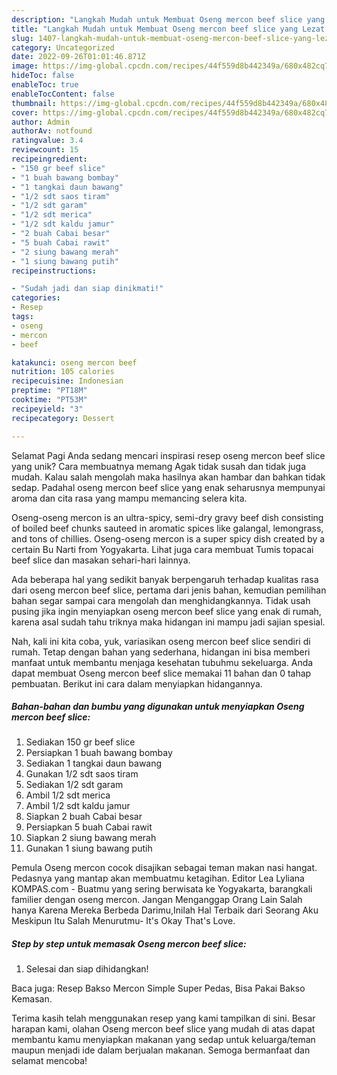 ```yaml
---
description: "Langkah Mudah untuk Membuat Oseng mercon beef slice yang Lezat Sekali, Lezat"
title: "Langkah Mudah untuk Membuat Oseng mercon beef slice yang Lezat Sekali, Lezat"
slug: 1407-langkah-mudah-untuk-membuat-oseng-mercon-beef-slice-yang-lezat-sekali-lezat
category: Uncategorized
date: 2022-09-26T01:01:46.871Z
image: https://img-global.cpcdn.com/recipes/44f559d8b442349a/680x482cq70/oseng-mercon-beef-slice-foto-resep-utama.jpg
hideToc: false
enableToc: true
enableTocContent: false
thumbnail: https://img-global.cpcdn.com/recipes/44f559d8b442349a/680x482cq70/oseng-mercon-beef-slice-foto-resep-utama.jpg
cover: https://img-global.cpcdn.com/recipes/44f559d8b442349a/680x482cq70/oseng-mercon-beef-slice-foto-resep-utama.jpg
author: Admin
authorAv: notfound
ratingvalue: 3.4
reviewcount: 15
recipeingredient:
- "150 gr beef slice"
- "1 buah bawang bombay"
- "1 tangkai daun bawang"
- "1/2 sdt saos tiram"
- "1/2 sdt garam"
- "1/2 sdt merica"
- "1/2 sdt kaldu jamur"
- "2 buah Cabai besar"
- "5 buah Cabai rawit"
- "2 siung bawang merah"
- "1 siung bawang putih"
recipeinstructions:

- "Sudah jadi dan siap dinikmati!"
categories:
- Resep
tags:
- oseng
- mercon
- beef

katakunci: oseng mercon beef 
nutrition: 105 calories
recipecuisine: Indonesian
preptime: "PT18M"
cooktime: "PT53M"
recipeyield: "3"
recipecategory: Dessert

---
```



Selamat Pagi Anda sedang mencari inspirasi resep oseng mercon beef slice yang unik? Cara membuatnya memang Agak tidak susah dan tidak juga mudah. Kalau salah mengolah maka hasilnya akan hambar dan bahkan tidak sedap. Padahal oseng mercon beef slice yang enak seharusnya mempunyai aroma dan cita rasa yang mampu memancing selera kita.


Oseng-oseng mercon is an ultra-spicy, semi-dry gravy beef dish consisting of boiled beef chunks sauteed in aromatic spices like galangal, lemongrass, and tons of chillies. Oseng-oseng mercon is a super spicy dish created by a certain Bu Narti from Yogyakarta. Lihat juga cara membuat Tumis topacai beef slice dan masakan sehari-hari lainnya.

Ada beberapa hal yang sedikit banyak berpengaruh terhadap kualitas rasa dari oseng mercon beef slice, pertama dari jenis bahan, kemudian pemilihan bahan segar sampai cara mengolah dan menghidangkannya. Tidak usah pusing jika ingin menyiapkan oseng mercon beef slice yang enak di rumah, karena asal sudah tahu triknya maka hidangan ini mampu jadi sajian spesial.


Nah, kali ini kita coba, yuk, variasikan oseng mercon beef slice sendiri di rumah. Tetap dengan bahan yang sederhana, hidangan ini bisa memberi manfaat untuk membantu menjaga kesehatan tubuhmu sekeluarga. Anda dapat membuat Oseng mercon beef slice memakai 11 bahan dan 0 tahap pembuatan. Berikut ini cara dalam menyiapkan hidangannya.

<!--inarticleads1-->

##### Bahan-bahan dan bumbu yang digunakan untuk menyiapkan Oseng mercon beef slice:

1. Sediakan 150 gr beef slice
1. Persiapkan 1 buah bawang bombay
1. Sediakan 1 tangkai daun bawang
1. Gunakan 1/2 sdt saos tiram
1. Sediakan 1/2 sdt garam
1. Ambil 1/2 sdt merica
1. Ambil 1/2 sdt kaldu jamur
1. Siapkan 2 buah Cabai besar
1. Persiapkan 5 buah Cabai rawit
1. Siapkan 2 siung bawang merah
1. Gunakan 1 siung bawang putih


Pemula Oseng mercon cocok disajikan sebagai teman makan nasi hangat. Pedasnya yang mantap akan membuatmu ketagihan. Editor Lea Lyliana KOMPAS.com - Buatmu yang sering berwisata ke Yogyakarta, barangkali familier dengan oseng mercon. Jangan Menganggap Orang Lain Salah hanya Karena Mereka Berbeda Darimu,Inilah Hal Terbaik dari Seorang Aku Meskipun Itu Salah Menurutmu- It&#39;s Okay That&#39;s Love. 

<!--inarticleads2-->

##### Step by step untuk memasak Oseng mercon beef slice:


1. Selesai dan siap dihidangkan!

Baca juga: Resep Bakso Mercon Simple Super Pedas, Bisa Pakai Bakso Kemasan. 

Terima kasih telah menggunakan resep yang kami tampilkan di sini. Besar harapan kami, olahan Oseng mercon beef slice yang mudah di atas dapat membantu kamu menyiapkan makanan yang sedap untuk keluarga/teman maupun menjadi ide dalam berjualan makanan. Semoga bermanfaat dan selamat mencoba!
